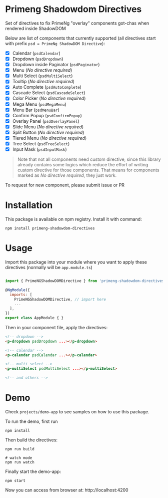 # Primeng Shadowdom Directives
Set of directives to fix PrimeNg "overlay" components got-chas when rendered inside ShadowDOM

Below are list of components that currently supported (all directives start with prefix `psd = PrimeNg ShadowDOM Directive`):
- [x] Calendar (`psdCalendar`)
- [x] Dropdown (`psdDropdown`)
- [x] Dropdown inside Paginator (`psdPaginator`)
- [x] Menu (*No directive required*)
- [x] Multi Select (`psdMultiSelect`)
- [x] Tooltip (*No directive required*)
- [x] Auto Complete (`psdAutoComplete`)
- [x] Cascade Select (`psdCascadeSelect`)
- [x] Color Picker (*No directive required*)
- [x] Mega Menu (`psdMegaMenu`)
- [x] Menu Bar (`psdMenuBar`)
- [x] Confirm Popup (`psdConfirmPopup`)
- [x] Overlay Panel (`psdOverlayPanel`)
- [x] Slide Menu (*No directive required*)
- [x] Split Button (*No directive required*)
- [x] Tiered Menu (*No directive required*)
- [x] Tree Select (`psdTreeSelect`)
- [x] Input Mask (`psdInputMask`)
> Note that not all components need custom directive, since this library already contains some logics which reduce the effort of writing custom directive for those components. That means for components marked as *No directive required*, they just work.

To request for new component, please submit issue or PR
# Installation
This package is available on npm registry. Install it with command:
```
npm install primeng-shadowdom-directives
```
# Usage
Import this package into your module where you want to apply these directives (normally will be `app.module.ts`)
```js

import { PrimeNGShadowDOMDirective } from 'primeng-shadowdom-directives';

@NgModule({
  imports: [
    PrimeNGShadowDOMDirective, // import here
    ...
  ],
})
export class AppModule { }
```
Then in your component file, apply the directives:
```html
<!-- dropdown -->
<p-dropdown psdDropdown ...></p-dropdown>

<!-- calendar -->
<p-calendar psdCalendar ...></p-calendar>

<!-- multi select -->
<p-multiSelect psdMultiSelect ...></p-multiSelect>

<!-- and others -->
```
# Demo
Check `projects/demo-app` to see samples on how to use this package.

To run the demo, first run
```
npm install
```
Then build the directives:
```
npm run build

# watch mode
npm run watch
```
Finally start the demo-app:
```
npm start
```
Now you can access from browser at: http://localhost:4200